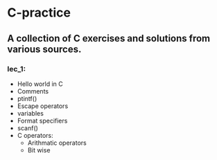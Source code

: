 # C-practice
##  A collection of C exercises and solutions from various sources.

### lec_1:
- Hello world in C
- Comments
- ptintf()
- Escape operators
- variables
- Format specifiers
- scanf()
- C operators:
	- Arithmatic operators
	- Bit wise


